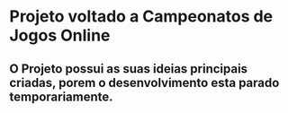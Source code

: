 # Projeto voltado a Campeonatos de Jogos Online


## O Projeto possui as suas ideias principais criadas, porem o desenvolvimento esta parado temporariamente.

